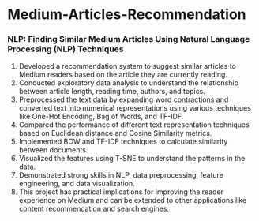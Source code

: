# Medium-Articles-Recommendation
### NLP: Finding Similar Medium Articles Using Natural Language Processing (NLP) Techniques

1. Developed a recommendation system to suggest similar articles to Medium readers based on the article they are currently reading.
2. Conducted exploratory data analysis to understand the relationship between article length, reading time, authors, and topics.
3. Preprocessed the text data by expanding word contractions and converted text into numerical representations using various techniques like One-Hot Encoding, Bag of Words, and TF-IDF.
4. Compared the performance of different text representation techniques based on Euclidean distance and Cosine Similarity metrics.
5. Implemented BOW and TF-IDF techniques to calculate similarity between documents.
6. Visualized the features using T-SNE to understand the patterns in the data.
7. Demonstrated strong skills in NLP, data preprocessing, feature engineering, and data visualization.
8. This project has practical implications for improving the reader experience on Medium and can be extended to other applications like content recommendation and search engines.
